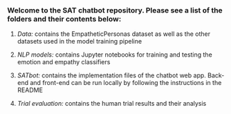 ### Welcome to the SAT chatbot repository. Please see a list of the folders and their contents below:

1. <i>Data:</i> contains the EmpatheticPersonas dataset as well as the other datasets used in the model training pipeline

2. <i>NLP models:</i> contains Jupyter notebooks for training and testing the emotion and empathy classifiers

3. <i>SATbot:</i> contains the implementation files of the chatbot web app. Back-end and front-end can be run locally by following the instructions in the README

4. <i>Trial evaluation:</i> contains the human trial results and their analysis
